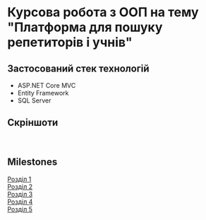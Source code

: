 # Курсова робота з ООП на тему "Платформа для пошуку репетиторів і учнів"

## Застосований стек технологій

- ASP.NET Core MVC
- Entity Framework
- SQL Server

## Скріншоти

![]()
![]()
![]()

## Milestones

[Розділ 1](https://github.com/Amilenim/OOP-KP/milestone/1)<br>
[Розділ 2](https://github.com/Amilenim/OOP-KP/milestone/3)<br>
[Розділ 3](https://github.com/Amilenim/OOP-KP/milestone/4)<br>
[Розділ 4](https://github.com/Amilenim/OOP-KP/milestone/5)<br>
[Розділ 5](https://github.com/Amilenim/OOP-KP/milestone/6)
